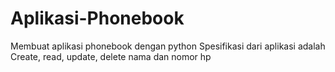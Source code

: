 # Aplikasi-Phonebook
Membuat aplikasi phonebook dengan python
Spesifikasi dari aplikasi adalah
Create, read, update, delete nama dan nomor hp
